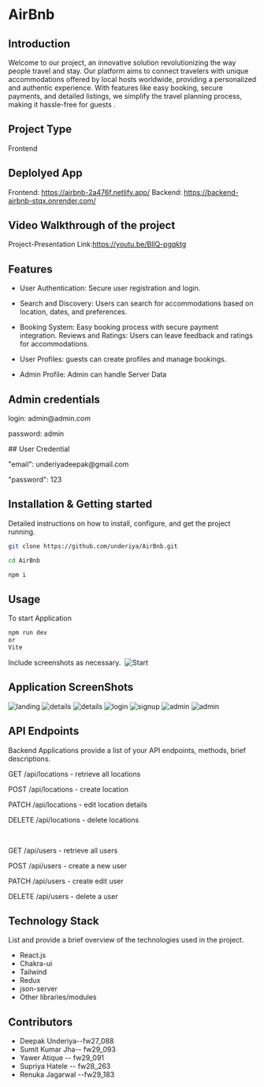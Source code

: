 # AirBnb

## Introduction

Welcome to our project, an innovative solution revolutionizing the way people travel and stay. Our platform aims to connect travelers with unique accommodations offered by local hosts worldwide, providing a personalized and authentic experience. With features like easy booking, secure payments, and detailed listings, we simplify the travel planning process, making it hassle-free for guests .

## Project Type

Frontend

## Deplolyed App

Frontend: https://airbnb-2a476f.netlify.app/
Backend: https://backend-airbnb-stqx.onrender.com/

## Video Walkthrough of the project

Project-Presentation Link:https://youtu.be/BllQ-pgqktg

## Features

- User Authentication: Secure user registration and login.

- Search and Discovery: Users can search for accommodations based on location, dates, and preferences.

- Booking System: Easy booking process with secure payment integration.
  Reviews and Ratings: Users can leave feedback and ratings for accommodations.

- User Profiles: guests can create profiles and manage bookings.
- Admin Profile: Admin can handle Server Data

## Admin credentials
  <p>login: admin@admin.com</p>
  <p>password: admin</p>
## User Credential 
 <p>"email": underiyadeepak@gmail.com </p>
 <p>"password": 123 </p>
  
## Installation & Getting started

Detailed instructions on how to install, configure, and get the project running.

```bash
git clone https://github.com/underiya/AirBnb.git

cd AirBnb

npm i
```

## Usage

To start Application

```bash
npm run dev
or
Vite
```

Include screenshots as necessary.
<img src='./startApp.png' alt=""/>
![Start](/public/startApp.png)

## Application ScreenShots
![landing](/public/landing.png)
![details](/public/details.png)
![details](/public/details-2.png)
![login](/public/login.png)
![signup](/public/signup.png)
![admin](/public/admin-1.png)
![admin](/public/admin-3.png)


## API Endpoints

Backend Applications provide a list of your API endpoints, methods, brief descriptions.

<p>GET /api/locations - retrieve all locations</p>
<p>POST /api/locations - create location</p>
<p>PATCH /api/locations - edit location  details </p>
<p>DELETE /api/locations - delete locations</p>

<br/>
<p>GET /api/users - retrieve all users</p>
<p>POST /api/users - create a new user </p>
<p>PATCH /api/users - create edit user</p>
<p>DELETE /api/users - delete a user</p>




## Technology Stack

List and provide a brief overview of the technologies used in the project.

- React.js
- Chakra-ui
- Tailwind
- Redux
- json-server
- Other libraries/modules

## Contributors

- Deepak Underiya--fw27_088
- Sumit Kumar Jha-- fw29_093
- Yawer Atique -- fw29_091
- Supriya Hatele -- fw28_263
- Renuka Jagarwal --fw29_183
